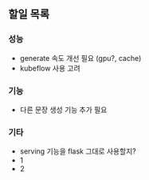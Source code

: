 ## 할일 목록

### 성능
- generate 속도 개선 필요 (gpu?, cache)
- kubeflow 사용 고려
### 기능
- 다른 문장 생성 기능 추가 필요
### 기타
- serving 기능을 flask 그대로 사용할지?
- 1
- 2